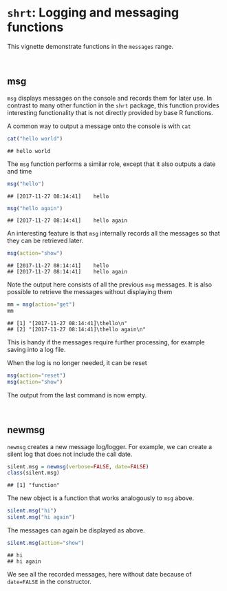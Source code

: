 # `shrt`: Logging and messaging functions

This vignette demonstrate functions in the `messages` range. 






&nbsp;
## msg

`msg` displays messages on the console and records them for later use. In contrast to many other function in the `shrt` package, this function provides interesting functionality that is not directly provided by base R functions. 

A common way to output a message onto the console is with `cat`


```r
cat("hello world")
```

```
## hello world
```

The `msg` function performs a similar role, except that it also outputs a date and time


```r
msg("hello")
```

```
## [2017-11-27 08:14:41]	hello
```

```r
msg("hello again")
```

```
## [2017-11-27 08:14:41]	hello again
```

An interesting feature is that `msg` internally records all the messages so that they can be retrieved later. 


```r
msg(action="show")
```

```
## [2017-11-27 08:14:41]	hello
## [2017-11-27 08:14:41]	hello again
```

Note the output here consists of all the previous `msg` messages. It is also possible to retrieve the messages without displaying them


```r
mm = msg(action="get")
mm
```

```
## [1] "[2017-11-27 08:14:41]\thello\n"      
## [2] "[2017-11-27 08:14:41]\thello again\n"
```

This is handy if the messages require further processing, for example saving into a log file. 

When the log is no longer needed, it can be reset 


```r
msg(action="reset")
msg(action="show")
```

The output from the last command is now empty. 




&nbsp;
## newmsg

`newmsg` creates a new message log/logger. For example, we can create a silent log that does not include the call date. 


```r
silent.msg = newmsg(verbose=FALSE, date=FALSE)
class(silent.msg)
```

```
## [1] "function"
```

The new object is a function that works analogously to `msg` above. 


```r
silent.msg("hi")
silent.msg("hi again")
```

The messages can again be displayed as above. 


```r
silent.msg(action="show")
```

```
## hi
## hi again
```

We see all the recorded messages, here without date because of `date=FALSE` in the constructor. 




